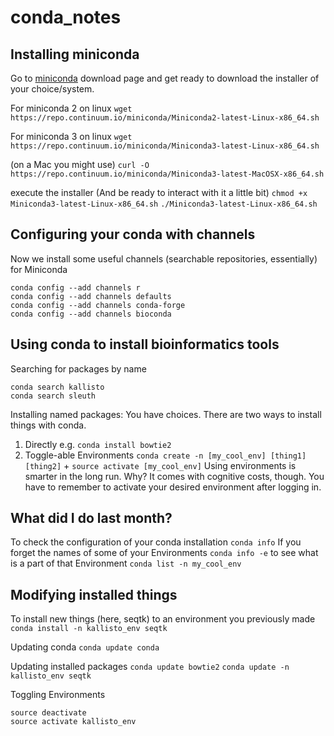 # conda_notes
## Installing miniconda
Go to [miniconda](https://conda.io/miniconda.html) download page and get ready to download the installer of your choice/system.

For miniconda 2 on linux
`wget https://repo.continuum.io/miniconda/Miniconda2-latest-Linux-x86_64.sh`

For miniconda 3 on linux
`wget https://repo.continuum.io/miniconda/Miniconda3-latest-Linux-x86_64.sh`

(on a Mac you might use)
`curl -O https://repo.continuum.io/miniconda/Miniconda3-latest-MacOSX-x86_64.sh`

execute the installer (And be ready to interact with it a little bit)
`chmod +x Miniconda3-latest-Linux-x86_64.sh`
`./Miniconda3-latest-Linux-x86_64.sh`

## Configuring your conda with channels 
Now we install some useful channels (searchable repositories, essentially) for Miniconda
```
conda config --add channels r
conda config --add channels defaults
conda config --add channels conda-forge
conda config --add channels bioconda
```
## Using conda to install bioinformatics tools
Searching for packages by name
```
conda search kallisto
conda search sleuth
```

Installing named packages: You have choices. There are two ways to install things with conda.
1. Directly e.g. `conda install bowtie2`
2. Toggle-able Environments `conda create -n [my_cool_env] [thing1] [thing2]` + `source activate [my_cool_env]`
Using environments is smarter in the long run. Why?
It comes with cognitive costs, though. You have to remember to activate your desired environment after logging in.

## What did I do last month?
To check the configuration of your conda installation
`conda info`
If you forget the names of some of your Environments
`conda info -e`
to see what is a part of that Environment
`conda list -n my_cool_env`

## Modifying installed things
To install new things (here, seqtk) to an environment you previously made
`conda install -n kallisto_env seqtk`

Updating conda
`conda update conda`

Updating installed packages 
`conda update bowtie2`
`conda update -n kallisto_env seqtk`

Toggling Environments
```
source deactivate
source activate kallisto_env
```
